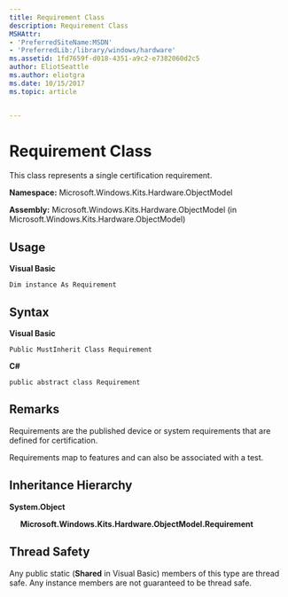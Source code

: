 ```yaml
---
title: Requirement Class
description: Requirement Class
MSHAttr:
- 'PreferredSiteName:MSDN'
- 'PreferredLib:/library/windows/hardware'
ms.assetid: 1fd7659f-d018-4351-a9c2-e7382060d2c5
author: EliotSeattle
ms.author: eliotgra
ms.date: 10/15/2017
ms.topic: article


---
```


# Requirement Class


This class represents a single certification requirement.

**Namespace:** Microsoft.Windows.Kits.Hardware.ObjectModel

**Assembly:** Microsoft.Windows.Kits.Hardware.ObjectModel (in Microsoft.Windows.Kits.Hardware.ObjectModel)

## <span id="Usage"></span><span id="usage"></span><span id="USAGE"></span>Usage


**Visual Basic**

`Dim instance As Requirement`

## <span id="Syntax"></span><span id="syntax"></span><span id="SYNTAX"></span>Syntax


**Visual Basic**

`Public MustInherit Class Requirement`

**C#**

`public abstract class Requirement`

## <span id="Remarks"></span><span id="remarks"></span><span id="REMARKS"></span>Remarks


Requirements are the published device or system requirements that are defined for certification.

Requirements map to features and can also be associated with a test.

## <span id="Inheritance_Hierarchy"></span><span id="inheritance_hierarchy"></span><span id="INHERITANCE_HIERARCHY"></span>Inheritance Hierarchy


**System.Object**

     **Microsoft.Windows.Kits.Hardware.ObjectModel.Requirement**

## <span id="Thread_Safety"></span><span id="thread_safety"></span><span id="THREAD_SAFETY"></span>Thread Safety


Any public static (**Shared** in Visual Basic) members of this type are thread safe. Any instance members are not guaranteed to be thread safe.

 

 






